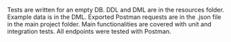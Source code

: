Tests are written for an empty DB.
DDL and DML are in the resources folder.
Example data is in the DML.
Exported Postman requests are in the .json file in the main project folder.
Main functionalities are covered with unit and integration tests.
All endpoints were tested with Postman.
